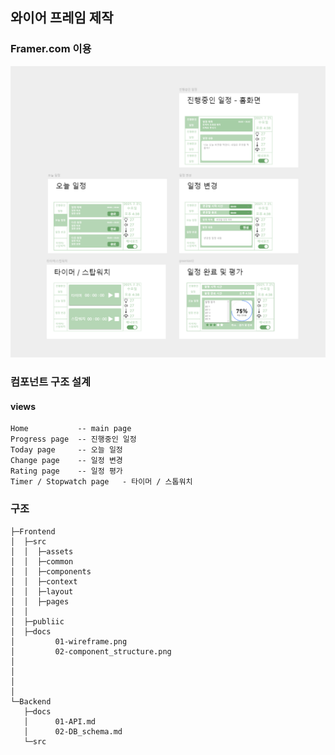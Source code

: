 ## 와이어 프레임 제작
### Framer.com 이용
![와이어프레임](와이어프레임.PNG)

### 컴포넌트 구조 설계
#### views
    Home           -- main page
    Progress page  -- 진행중인 일정
    Today page     -- 오늘 일정
    Change page    -- 일정 변경
    Rating page    -- 일정 평가
    Timer / Stopwatch page   - 타이머 / 스톱워치

### 구조
```
├─Frontend
│  ├─src
│  │  ├─assets
│  │  ├─common
│  │  ├─components
│  │  ├─context
│  │  ├─layout
│  │  ├─pages
│  │
│  ├─publiic 
│  ├─docs
│         01-wireframe.png
│         02-component_structure.png  
│
│
│
│  
└─Backend
   ├─docs
   │      01-API.md
   │      02-DB_schema.md
   └─src
```
